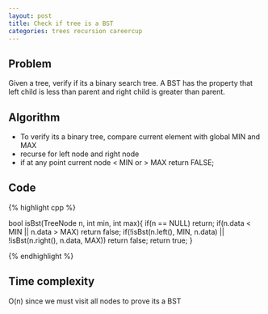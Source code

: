 ```yaml
---
layout: post
title: Check if tree is a BST
categories: trees recursion careercup
---
```


## Problem

Given a tree, verify if its a binary search tree. A BST has the property that left child is less than parent and right child is greater than parent.

## Algorithm

- To verify its a binary tree, compare current element with global MIN and MAX
- recurse for left node and right node
- if at any point current node < MIN or > MAX return FALSE;

## Code 
{% highlight cpp %}

bool isBst(TreeNode n, int min, int max){
	if(n == NULL) return;
	if(n.data < MIN || n.data > MAX) return false;
	if(!isBst(n.left(), MIN, n.data) || !isBst(n.right(), n.data, MAX))
		return false;
	return true;
}

{% endhighlight %}

## Time complexity
O(n) since we must visit all nodes to prove its a BST